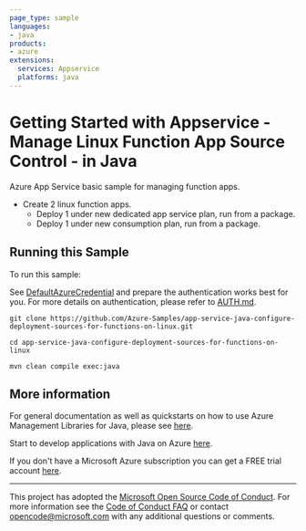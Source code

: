 ```yaml
---
page_type: sample
languages:
- java
products:
- azure
extensions:
  services: Appservice
  platforms: java
---
```


# Getting Started with Appservice - Manage Linux Function App Source Control - in Java #


  Azure App Service basic sample for managing function apps.
   - Create 2 linux function apps.
     - Deploy 1 under new dedicated app service plan, run from a package.
     - Deploy 1 under new consumption plan, run from a package.
 

## Running this Sample ##

To run this sample:

See [DefaultAzureCredential](https://github.com/Azure/azure-sdk-for-java/tree/master/sdk/identity/azure-identity#defaultazurecredential) and prepare the authentication works best for you. For more details on authentication, please refer to [AUTH.md](https://github.com/Azure/azure-sdk-for-java/blob/master/sdk/resourcemanager/docs/AUTH.md).

    git clone https://github.com/Azure-Samples/app-service-java-configure-deployment-sources-for-functions-on-linux.git

    cd app-service-java-configure-deployment-sources-for-functions-on-linux

    mvn clean compile exec:java

## More information ##

For general documentation as well as quickstarts on how to use Azure Management Libraries for Java, please see [here](https://aka.ms/azsdk/java/mgmt).

Start to develop applications with Java on Azure [here](http://azure.com/java).

If you don't have a Microsoft Azure subscription you can get a FREE trial account [here](http://go.microsoft.com/fwlink/?LinkId=330212).

---

This project has adopted the [Microsoft Open Source Code of Conduct](https://opensource.microsoft.com/codeofconduct/). For more information see the [Code of Conduct FAQ](https://opensource.microsoft.com/codeofconduct/faq/) or contact [opencode@microsoft.com](mailto:opencode@microsoft.com) with any additional questions or comments.